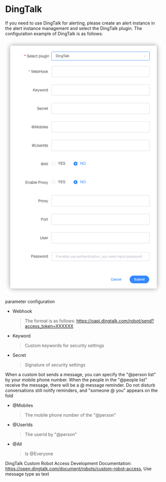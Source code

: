 # DingTalk

If you need to use DingTalk for alerting, please create an alert instance in the alert instance management and select the DingTalk plugin. The configuration example of DingTalk is as follows:

![dingtalk-plugin](/img/alert/dingtalk-plugin.png)

parameter configuration

* Webhook
  > The format is as follows: https://oapi.dingtalk.com/robot/send?access_token=XXXXXX
* Keyword
  > Custom keywords for security settings
* Secret
  > Signature of security settings

When a custom bot sends a message, you can specify the "@person list" by your mobile phone number. When the people in the "@people list" receive the message, there will be a @ message reminder. Do not disturb conversations still notify reminders, and "someone @ you" appears on the fold
* @Mobiles
  > The mobile phone number of the "@person"
* @UserIds
  > The userid by "@person"
* @All
  > Is @Everyone

DingTalk Custom Robot Access Development Documentation: <https://open.dingtalk.com/document/robots/custom-robot-access>,
Use message type as text